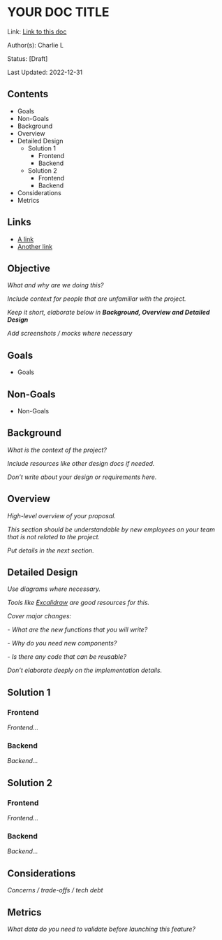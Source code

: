 # YOUR DOC TITLE

Link: [Link to this doc](#)

Author(s): Charlie L

Status: [Draft]

Last Updated: 2022-12-31

## Contents

- Goals
- Non-Goals
- Background
- Overview
- Detailed Design
  - Solution 1
    - Frontend
    - Backend
  - Solution 2
    - Frontend
    - Backend
- Considerations
- Metrics

## Links

- [A link](#)
- [Another link](#)

## Objective

_What and why are we doing this?_

_Include context for people that are unfamiliar with the project._

_Keep it short, elaborate below in **Background, Overview and Detailed Design**_

_Add screenshots / mocks where necessary_

## Goals

- Goals

## Non-Goals

- Non-Goals

## Background

_What is the context of the project?_

_Include resources like other design docs if needed._

_Don’t write about your design or requirements here._

## Overview

_High-level overview of your proposal._

_This section should be understandable by new employees on your team that is not related to the project._

_Put details in the next section._

## Detailed Design

_Use diagrams where necessary._

_Tools like [Excalidraw](https://excalidraw.com) are good resources for this._

_Cover major changes:_

_- What are the new functions that you will write?_

_- Why do you need new components?_

_- Is there any code that can be reusable?_

_Don’t elaborate deeply on the implementation details._

## Solution 1

### Frontend

_Frontend…_

### Backend

_Backend…_

## Solution 2

### Frontend

_Frontend…_

### Backend

_Backend…_

## Considerations

_Concerns / trade-offs / tech debt_

## Metrics

_What data do you need to validate before launching this feature?_
